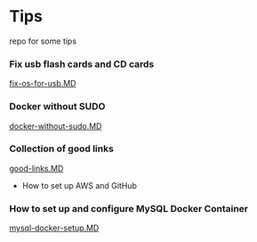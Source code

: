 # Tips
repo  for some tips <br/>

### Fix usb flash cards and CD cards
[fix-os-for-usb.MD](fix-os-for-usb.MD) 

### Docker without SUDO
[docker-without-sudo.MD](docker-without-sudo.MD)

### Collection of good links
[good-links.MD](good-links.MD)
- How to set up AWS and GitHub

### How to set up and configure MySQL Docker Container 
[mysql-docker-setup.MD](mysql-docker-setup.MD)
